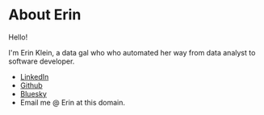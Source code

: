 # About Erin

Hello!

I'm Erin Klein, a data gal who who automated her way from data analyst to
software developer.

<ul class="social">
   <li><a href="https://www.linkedin.com/in/einkleindatagal/" aria-label="LinkedIn"><i class="fab fa-2x fa-linkedin"></i> LinkedIn</a></li>
   <li><a href="https://github.com/einkleindatagal" aria-label="Github"><i class="fab fa-2x fa-github"></i> Github</a></li>
   <li><a href="https://bsky.app/profile/einkleindatagal.bsky.social" aria-label="Bluesky"><i class="fab fa-2x fa-bluesky"></i> Bluesky</a></li>
   <li><i class="fa-regular fa-2x fa-envelope" aria-label="Email"></i> Email me @ Erin at this domain.</li>
   </a></li>
</ul>
